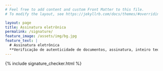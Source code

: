 ```yaml
---
# Feel free to add content and custom Front Matter to this file.
# To modify the layout, see https://jekyllrb.com/docs/themes/#overriding-theme-defaults

layout: page
title: Assinatura eletrônica
permalink: /signature/
feature_image: /assets/img/bg.jpg
feature_text: |
  # Assinatura eletrônica
  **Verificação de autenticidade de documentos, assinatura, inteiro teor de arquivos enviados/assinados por mim.**
---
```


{% include signature_checker.html %}
